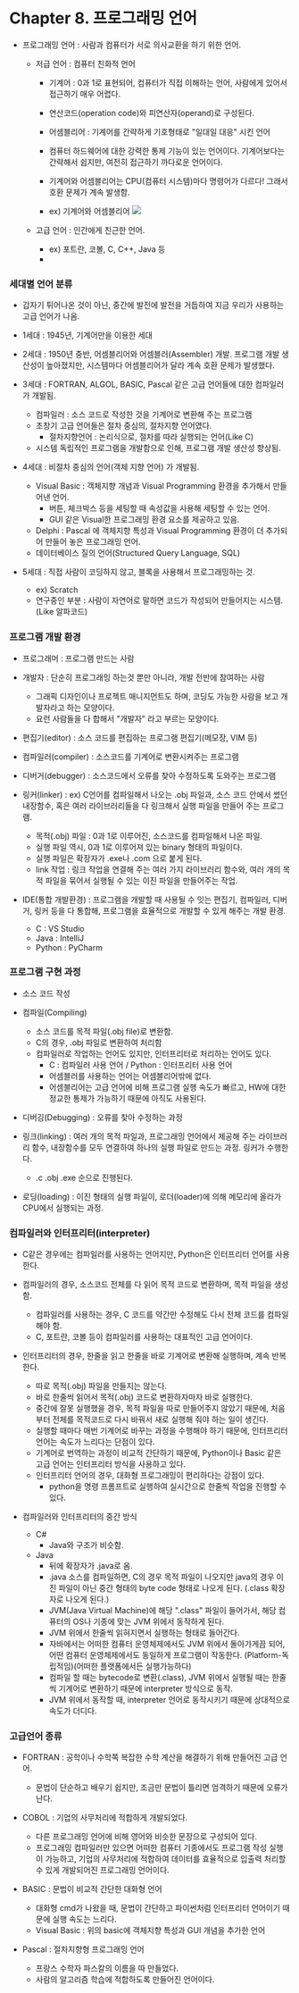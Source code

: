 # Chapter 8. 프로그래밍 언어

+ 프로그래밍 언어 : 사람과 컴퓨터가 서로 의사교환을 하기 위한 언어. 
  - 저급 언어 : 컴퓨터 친화적 언어
    - 기계어 : 0과 1로 표현되어, 컴퓨터가 직접 이해하는 언어, 사람에게 있어서 접근하기 매우 어렵다.
    - 연산코드(operation code)와 피연산자(operand)로 구성된다. 

    - 어셈블리어 : 기계어를 간략하게 기호형태로 "일대일 대응" 시킨 언어 
    - 컴퓨터 하드웨어에 대한 강력한 통제 기능이 있는 언어이다. 기계어보다는 간략해서 쉽지만, 여전히 접근하기 까다로운 언어이다. 
    - 기계어와 어셈블리어는 CPU(컴퓨터 시스템)마다 명령어가 다르다! 그래서 호환 문제가 계속 발생함.
    - ex) 기계어와 어셈블리어 
      <img src = "/CompStart_Ch8_1.png" />
      
  - 고급 언어 : 인간에게 친근한 언어.
    - ex) 포트란, 코볼, C, C++, Java 등      
    - 

### 세대별 언어 분류
+ 갑자기 튀어나온 것이 아닌, 중간에 발전에 발전을 거듭하여 지금 우리가 사용하는 고급 언어가 나옴.

+ 1세대 : 1945년, 기계어만을 이용한 세대
+ 2세대 : 1950년 중반, 어셈블리어와 어셈블러(Assembler) 개발. 프로그램 개발 생산성이 높아졌지만, 시스템마다 어셈블리어가 달라 계속 호환 문제가 발생했다.
+ 3세대 : FORTRAN, ALGOL, BASIC, Pascal 같은 고급 언어들에 대한 컴파일러가 개발됨.
  - 컴파일러 : 소스 코드로 작성한 것을 기계어로 변환해 주는 프로그램
  - 초창기 고급 언어들은 절차 중심의, 절차지향 언어였다.
    - 절차지향언어 : 논리식으로, 절차를 따라 실행되는 언어(Like C)
  - 시스템 독립적인 프로그램을 개발함으로 인해, 프로그램 개발 생산성 향상됨.

+ 4세대 : 비절차 중심의 언어(객체 지향 언어) 가 개발됨. 
  - Visual Basic : 객체지향 개념과 Visual Programming 환경을 추가해서 만들어낸 언어.
    - 버튼, 체크박스 등을 세팅할 때 속성값을 사용해 세팅할 수 있는 언어.
    - GUI 같은 Visual한 프로그래밍 환경 요소를 제공하고 있음. 
  - Delphi : Pascal 에 객체지향 특성과 Visual Programming 환경이 더 추가되어 만들어 놓은 프로그래밍 언어.
  - 데이터베이스 질의 언어(Structured Query Language, SQL)

+ 5세대 : 직접 사람이 코딩하지 않고, 블록을 사용해서 프로그래밍하는 것.
  - ex) Scratch
  - 연구중인 부분 : 사람이 자연어로 말하면 코드가 작성되어 만들어지는 시스템.(Like 알파코드)

### 프로그램 개발 환경
+ 프로그래머 : 프로그램 만드는 사람
+ 개발자 : 단순히 프로그래밍 하는것 뿐만 아니라, 개발 전반에 참여하는 사람
  - 그래픽 디자인이나 프로젝트 매니지먼트도 하며, 코딩도 가능한 사람을 보고 개발자라고 하는 모양이다.
  - 요런 사람들을 다 합해서 "개발자" 라고 부르는 모양이다.

+ 편집기(editor) : 소스 코드를 편집하는 프로그램 편집기(메모장, VIM 등)
+ 컴파일러(compiler) : 소스코드를 기계어로 변환시켜주는 프로그램
+ 디버거(debugger) : 소스코드에서 오류를 찾아 수정하도록 도와주는 프로그램
+ 링커(linker) : ex) C언어를 컴파일해서 나오는 .obj 파일과, 소스 코드 안에서 썼던 내장함수, 혹은 여러 라이브러리들을 다 링크해서 실행 파일을 만들어 주는 프로그램.
  - 목적(.obj) 파일 : 0과 1로 이루어진, 소스코드를 컴파일해서 나온 파일.
  - 실행 파일 역시, 0과 1로 이루어져 있는 binary 형태의 파일이다.   
  - 실행 파일은 확장자가 .exe나 .com 으로 붙게 된다.
  - link 작업 : 링크 작업을 연결해 주는 여러 가지 라이브러리 함수와, 여러 개의 목적 파일을 묶어서 실행될 수 있는 이진 파일을 만들어주는 작업. 

+ IDE(통합 개발환경) : 프로그램을 개발할 때 사용될 수 잇는 편집기, 컴파일러, 디버거, 링커 등을 다 통합해, 프로그램을 효율적으로 개발할 수 있게 해주는 개발 환경.
  - C : VS Studio
  - Java : IntelliJ
  - Python : PyCharm 

### 프로그램 구현 과정 
+ 소스 코드 작성
+ 컴파일(Compiling)
  - 소스 코드를 목적 파일(.obj file)로 변환함. 
  - C의 경우, .obj 파일로 변환하여 처리함
  - 컴파일러로 작업하는 언어도 있지만, 인터프리터로 처리하는 언어도 있다. 
    - C : 컴파일러 사용 언어  / Python : 인터프리터 사용 언어
    - 어셈블러를 사용하는 언어는 어셈블리어밖에 없다. 
    - 어셈블리어는 고급 언어에 비해 프로그램 실행 속도가 빠르고, HW에 대한 정교한 통제가 가능하기 때문에 아직도 사용된다. 

+ 디버깅(Debugging) : 오류를 찾아 수정하는 과정
+ 링크(linking) : 여러 개의 목적 파일과, 프로그래밍 언어에서 제공해 주는 라이브러리 함수, 내장함수를 모두 연결하여 하나의 실행 파일로 만드는 과정. 링커가 수행한다. 
  - .c .obj .exe 순으로 진행된다. 

+ 로딩(loading) : 이진 형태의 실행 파일이, 로더(loader)에 의해 메모리에 올라가 CPU에서 실행되는 과정.


### 컴파일러와 인터프리터(interpreter)
+ C같은 경우에는 컴파일러를 사용하는 언어지만, Python은 인터프리터 언어를 사용한다. 
+ 컴파일러의 경우, 소스코드 전체를 다 읽어 목적 코드로 변환하며, 목적 파일을 생성함. 
  - 컴파일러를 사용하는 경우, C 코드를 약간만 수정해도 다시 전체 코드를 컴파일 해야 함.
  - C, 포트란, 코볼 등이 컴파일러를 사용하는 대표적인 고급 언어이다.

+ 인터프리터의 경우, 한줄을 읽고 한줄을 바로 기계어로 변환해 실행하며, 계속 반복한다. 
  - 따로 목적(.obj) 파일을 만들지는 않는다. 
  - 바로 한줄씩 읽어서 목적(.obj) 코드로 변환하자마자 바로 실행한다. 
  - 중간에 잘못 실행했을 경우, 목적 파일을 따로 만들어주지 않았기 때문에, 처음부터 전체를 목적코드로 다시 바꿔서 새로 실행해 줘야 하는 일이 생긴다. 
  - 실행할 때마다 매번 기계어로 바꾸는 과정을 수행해야 하기 때문에, 인터프리터 언어는 속도가 느리다는 단점이 있다.
  - 기계어로 번역하는 과정이 비교적 간단하기 때문에, Python이나 Basic 같은 고급 언어는 인터프리터 방식을 사용하고 있다. 
  - 인터프리터 언어의 경우, 대화형 프로그래밍이 편리하다는 강점이 있다.
    - python을 명령 프롬프트로 실행하여 실시간으로 한줄씩 작업을 진행할 수 있다. 
    
+ 컴파일러와 인터프리터의 중간 방식
  - C#
    - Java와 구조가 비슷함.
  - Java 
    - 뒤에 확장자가 .java로 옴. 
    - .java 소스를 컴파일하면, C의 경우 목적 파일이 나오지만 java의 경우 이진 파일이 아닌 중간 형태의 byte code 형태로 나오게 된다. (.class 확장자로 나오게 된다.)
    - JVM(Java Virtual Machine)에 해당 ".class" 파일이 들어가서, 해당 컴퓨터의 OS나 기종에 맞는 JVM 위에서 동작하게 된다. 
    - JVM 위에서 한줄씩 읽혀지면서 실행하는 형태로 들어간다. 
    - 자바에서는 어떠한 컴퓨터 운영체제에서도 JVM 위에서 돌아가게끔 되어, 어떤 컴퓨터 운영체제에서도 동일하게 프로그램이 작동한다. (Platform-독립적임)(어떠한 플랫폼에서든 실행가능하다)
    - 컴파일 할 때는 bytecode로 변환(.class), JVM 위에서 실행될 때는 한줄씩 기계어로 변환하기 때문에 interpreter 방식으로 동작.
    - JVM 위에서 동작할 때, interpreter 언어로 동작시키기 때문에 상대적으로 속도가 더디다. 

    
### 고급언어 종류
+ FORTRAN : 공학이나 수학쪽 복잡한 수학 계산을 해결하기 위해 만들어진 고급 언어. 
  - 문법이 단순하고 배우기 쉽지만, 조금만 문법이 틀리면 엄격하기 때문에 오류가 난다. 

+ COBOL : 기업의 사무처리에 적합하게 개발되었다. 
  - 다른 프로그래밍 언어에 비해 영어와 비슷한 문장으로 구성되어 있다. 
  - 프로그래밍 컴파일러만 있으면 어떠한 컴퓨터 기종에서도 프로그램 작성 실행이 가능하고, 기업의 사무처리에 적합하여 데이터를 효율적으로 입출력 처리할 수 있게 개발되어진 프로그래밍 언어이다. 

+ BASIC : 문법이 비교적 간단한 대화형 언어
  - 대화형 cmd가 나왔을 때, 문법이 간단하고 파이썬처럼 인터프리터 언어이기 때문에 실행 속도는 느리다. 
  - Visual Basic : 위의 basic에 객체지향 특성과 GUI 개념을 추가한 언어

+ Pascal : 절차지향형 프로그래밍 언어
  - 프랑스 수학자 파스칼의 이름을 따 만들었다. 
  - 사람의 알고리즘 학습에 적합하도록 만들어진 언어이다. 
